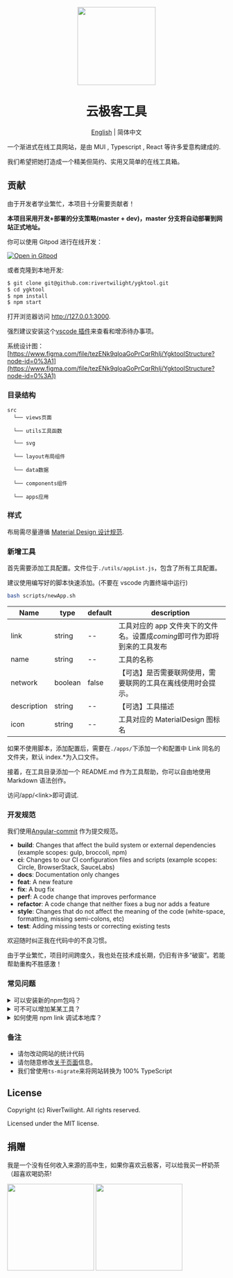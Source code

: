 <p align="center">
  <a href="https://www.ygktool.cn">
    <img width="180" src="https://www.ygktool.cn/logo_design.svg">
  </a>
</p>

<h1 align="center">云极客工具</h1>

<div align="center">

[English](./README-en.md) | 简体中文

</div>

一个渐进式在线工具网站，是由 MUI , Typescript , React 等许多爱意构建成的.

我们希望把她打造成一个精美但简约、实用又简单的在线工具箱。

## 贡献

由于开发者学业繁忙，本项目十分需要贡献者！

**本项目采用开发+部署的分支策略(master + dev)，master 分支将自动部署到网站正式地址。**

你可以使用 Gitpod 进行在线开发：

[![Open in Gitpod](https://gitpod.io/button/open-in-gitpod.svg)](https://gitpod.io/#https://github.com/rivertwilight/ygktool)

或者克隆到本地开发:

```bash
$ git clone git@github.com:rivertwilight/ygktool.git
$ cd ygktool
$ npm install
$ npm start
```

打开浏览器访问 http://127.0.0.1:3000.

强烈建议安装这个[vscode 插件](https://github.com/Gruntfuggly/todo-tree)来查看和增添待办事项。

系统设计图：[https://www.figma.com/file/tezENk9qloaGoPrCqrRhIj/YgktoolStructure?node-id=0%3A1](https://www.figma.com/file/tezENk9qloaGoPrCqrRhIj/YgktoolStructure?node-id=0%3A1)

### 目录结构

```
src
  └── views页面

  └── utils工具函数

  └── svg

  └── layout布局组件

  └── data数据

  └── components组件

  └── apps应用
```

### 样式

布局需尽量遵循 [Material Design 设计规范](http://material.io/design).

### 新增工具

首先需要添加工具配置。文件位于`./utils/appList.js`，包含了所有工具配置。

建议使用编写好的脚本快速添加。(不要在 vscode 内置终端中运行)

```bash
bash scripts/newApp.sh
```

| Name        | type    | default | description                                                               |
| ----------- | ------- | ------- | ------------------------------------------------------------------------- |
| link        | string  | --      | 工具对应的 app 文件夹下的文件名。设置成*coming*即可作为即将到来的工具发布 |
| name        | string  | --      | 工具的名称                                                                |
| network     | boolean | false   | 【可选】是否需要联网使用，需要联网的工具在离线使用时会提示。              |
| description | string  | --      | 【可选】工具描述                                                          |
| icon        | string  | --      | 工具对应的 MaterialDesign 图标名                                          |

如果不使用脚本，添加配置后，需要在`./apps/`下添加一个和配置中 Link 同名的文件夹，默认 index.\*为入口文件。

接着，在工具目录添加一个 README.md 作为工具帮助，你可以自由地使用 Markdown 语法创作。

访问/app/\<link\>即可调试.

### 开发规范

我们使用[Angular-commit](https://gist.github.com/brianclements/841ea7bffdb01346392c) 作为提交规范。

-   **build**: Changes that affect the build system or external dependencies (example scopes: gulp, broccoli, npm)
-   **ci**: Changes to our CI configuration files and scripts (example scopes: Circle, BrowserStack, SauceLabs)
-   **docs**: Documentation only changes
-   **feat**: A new feature
-   **fix**: A bug fix
-   **perf**: A code change that improves performance
-   **refactor**: A code change that neither fixes a bug nor adds a feature
-   **style**: Changes that do not affect the meaning of the code (white-space, formatting, missing semi-colons, etc)
-   **test**: Adding missing tests or correcting existing tests

欢迎随时纠正我在代码中的不良习惯。

由于学业繁忙，项目时间跨度久，我也处在技术成长期，仍旧有许多“破窗”。若能帮助重构不胜感激！

### 常见问题

<details>
  <summary>可以安装新的npm包吗？</summary>
  如果需求不是很大建议一个 js 文件搞定。
</details>

<details>
  <summary>可不可以增加某某工具？</summary>
  只要不违反法律法规我们欢迎你添加任何工具，但请不要使用`\<iframe\>`引用其他网站或者添加简单无太大意义的工具。
</details>

<details>

<summary>如何使用 npm link 调试本地库？</summary>

如果项目通过`npm link`链接到本地的 mdui-in-react 来调试，就出现了两种 React 版本（尽管版本是一样的）。会出现类似这样的警告：

```
Uncaught Error: Invalid hook call. Hooks can only be called inside of the body of a function component.
```

需要覆盖 webpack 配置来解决。
首先运行`yarn add react-app-rewired customize-cra`，然后运行`react-app-rewired start`启动调试。（配置文件在[./config-overrides.js](./config-overrides.js)）

```js
config.resolve.alias = {
	// 解决npm link的包中hook报错
	react: path.resolve("./node_modules/react"),
};
```

默认启动命令集备份

```json
"scripts": {
		"start": "react-scripts start",
		"build": "bash scripts/build.sh",
		"test": "react-scripts test --env=jsdom",
		"newApp": "bash scripts/newApp.sh",
		"eject": "react-scripts eject",
		"dev": "npm-link-shared ./node_modules/mdui-in-react/node_modules . react && npm start"
	},
```

</details>


### 备注

-   请勿改动网站的统计代码
-   请勿随意修改[关于页面](src\views\about.tsx)信息。
-   我们曾使用`ts-migrate`来将网站转换为 100% TypeScript

## License

Copyright (c) RiverTwilight. All rights reserved.

Licensed under the MIT license.

## 捐赠

我是一个没有任何收入来源的高中生，如果你喜欢云极客，可以给我买一杯奶茶（超喜欢喝奶茶!

<img width="200" height="200" src="https://i.loli.net/2020/09/12/CoJjtlHBskeMdKI.png">
<img width="200" height="200" src="https://i.loli.net/2020/09/12/Mq1TBZSwnDHVRxv.png">
